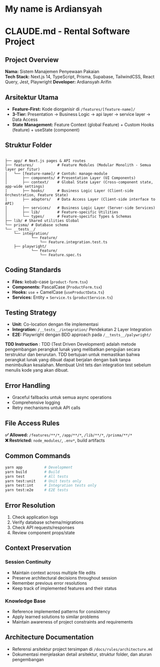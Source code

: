 # My name is Ardiansyah

# CLAUDE.md - Rental Software Project

## Project Overview

**Nama:** Sistem Manajemen Penyewaan Pakaian  
**Tech Stack:** Next.js 14, TypeScript, Prisma, Supabase, TailwindCSS, React Query, Jest, Playwright
**Developer:** Ardiansyah Arifin

## Arsitektur Utama

- **Feature-First:** Kode diorganisir di `/features/[feature-name]/`
- **3-Tier:** Presentation → Business Logic -> api layer -> service layer → Data Access
- **State Management:** Feature Context (global Feature) + Custom Hooks (feature) + useState (component)

## Struktur Folder

```

├── app/ # Next.js pages & API routes
├── features/           # Feature Modules (Modular Monolith - Semua layer per fitur)
│   └── [feature-name]/ # Contoh: manage-module
│       ├── components/ # Presentation Layer (UI Components)
│       ├── context/    # Global State Layer (Cross-component state, app-wide settings)
│       ├── hooks/      # Business Logic Layer (Client-side Orchestration, Feature State)
│       ├── adapters/   # Data Access Layer (Client-side interface to API)
│       ├── services/   # Business Logic Layer (Server-side Services)
│       ├── lib/        # Feature-specific Utilities
│       └── types/      # Feature-specific Types & Schemas
├── lib/ # Shared utilities Global
└── prisma/ # Database schema
└── __tests__/
    └── integration/
            └── Feature/
                └── Feature.integration.test.ts
    ├── playwright/
            └── Feature/
                └── Feature.spec.ts

```

## Coding Standards

- **Files:** kebab-case (`product-form.tsx`)
- **Components:** PascalCase (`ProductForm.tsx`)
- **Hooks:** `use` + CamelCase (`useProductData.ts`)
- **Services:** Entity + `Service.ts` (`productService.ts`)

## Testing Strategy

- **Unit:** Co-location dengan file implementasi
- **Integration:** `/__tests__/integration/` Pendekatan 2 Layer Integration 
- **E2E:** Playwright dengan BDD approach pada `/__tests__/palywright/`

**TDD Instruction** : TDD (Test Driven Development) adalah metode pengembangan perangkat lunak yang melibatkan pengujian secara terstruktur dan berurutan. TDD bertujuan untuk memastikan bahwa perangkat lunak yang dibuat dapat berjalan dengan baik tanpa menimbulkan kesalahan. Membuat Unit tets dan integration test sebelum menulis kode yang akan dibuat.

## Error Handling

- Graceful fallbacks untuk semua async operations
- Comprehensive logging
- Retry mechanisms untuk API calls

## File Access Rules

**✅ Allowed:** `/features/**/*`, `/app/**/*`, `/lib/**/*`, `/prisma/**/*`  
**❌ Restricted:** `node_modules/`, `.env*`, build artifacts

## Common Commands

```bash
yarn app          # Development
yarn build        # Build
yarn test         # All tests
yarn test:unit    # Unit tests only
yarn test:int     # Integration tests only
yarn test:e2e     # E2E tests
```

## Error Resolution

1. Check application logs
2. Verify database schema/migrations
3. Check API requests/responses
4. Review component props/state

## Context Preservation

### Session Continuity

- Maintain context across multiple file edits
- Preserve architectural decisions throughout session
- Remember previous error resolutions
- Keep track of implemented features and their status

### Knowledge Base

- Reference implemented patterns for consistency
- Apply learned solutions to similar problems
- Maintain awareness of project constraints and requirements

## Architecture Documentation

- Referensi arsitektur project tersimpan di `/docs/rules/architecture.md`
- Dokumentasi menjelaskan detail arsitektur, struktur folder, dan aturan pengembangan